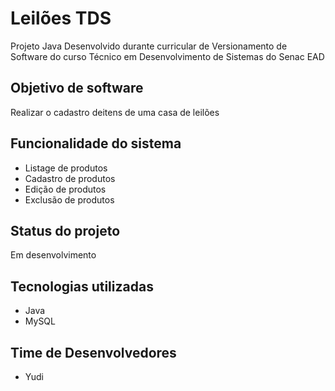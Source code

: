 # Leilões TDS
Projeto Java Desenvolvido durante curricular de Versionamento de Software do curso Técnico em Desenvolvimento de Sistemas do Senac EAD

## Objetivo de software
Realizar o cadastro deitens de uma casa de leilões

## Funcionalidade do sistema
- Listage de produtos
- Cadastro de produtos
- Edição de produtos
- Exclusão de produtos

## Status do projeto
Em desenvolvimento

## Tecnologias utilizadas
- Java
- MySQL

## Time de Desenvolvedores
- Yudi

